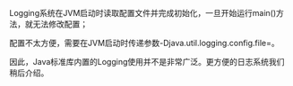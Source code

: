Logging系统在JVM启动时读取配置文件并完成初始化，一旦开始运行main()方法，就无法修改配置；

配置不太方便，需要在JVM启动时传递参数-Djava.util.logging.config.file=<config-file-name>。

因此，Java标准库内置的Logging使用并不是非常广泛。更方便的日志系统我们稍后介绍。